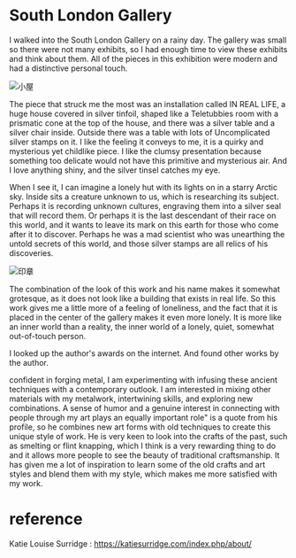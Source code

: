 # South London Gallery

I walked into the South London Gallery on a rainy day. The gallery was small so there were not many exhibits, so I had enough time to view these exhibits and think about them. All of the pieces in this exhibition were modern and had a distinctive personal touch.

![小屋](https://user-images.githubusercontent.com/118484191/223160744-4ce3b6f8-0544-47dd-a72a-614a113ea2d9.jpg)

The piece that struck me the most was an installation called IN REAL LIFE, a huge house covered in silver tinfoil, shaped like a Teletubbies room with a prismatic cone at the top of the house, and there was a silver table and a silver chair inside. Outside there was a table with lots of Uncomplicated silver stamps on it. I like the feeling it conveys to me, it is a quirky and mysterious yet childlike piece. I like the clumsy presentation because something too delicate would not have this primitive and mysterious air. And I love anything shiny, and the silver tinsel catches my eye.

When I see it, I can imagine a lonely hut with its lights on in a starry Arctic sky. Inside sits a creature unknown to us, which is researching its subject. Perhaps it is recording unknown cultures, engraving them into a silver seal that will record them. Or perhaps it is the last descendant of their race on this world, and it wants to leave its mark on this earth for those who come after it to discover. Perhaps he was a mad scientist who was unearthing the untold secrets of this world, and those silver stamps are all relics of his discoveries.

![印章](https://user-images.githubusercontent.com/118484191/223159270-7ee1f3e5-04bb-4e07-9be0-b5614d889690.jpg)

The combination of the look of this work and his name makes it somewhat grotesque, as it does not look like a building that exists in real life. So this work gives me a little more of a feeling of loneliness, and the fact that it is placed in the center of the gallery makes it even more lonely. It is more like an inner world than a reality, the inner world of a lonely, quiet, somewhat out-of-touch person.

I looked up the author's awards on the internet. And found other works by the author.

confident in forging metal, I am experimenting with infusing these ancient techniques with a contemporary outlook. I am interested in mixing other materials with my metalwork, intertwining skills, and exploring new combinations. A sense of humor and a genuine interest in connecting with people through my art plays an equally important role" is a quote from his profile, so he combines new art forms with old techniques to create this unique style of work. He is very keen to look into the crafts of the past, such as smelting or flint knapping, which I think is a very rewarding thing to do and it allows more people to see the beauty of traditional craftsmanship. It has given me a lot of inspiration to learn some of the old crafts and art styles and blend them with my style, which makes me more satisfied with my work.



# reference
Katie Louise Surridge : https://katiesurridge.com/index.php/about/
